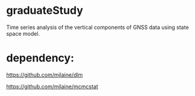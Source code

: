 # graduateStudy
Time series analysis of the vertical components of GNSS data using state space model.


# dependency:

https://github.com/mjlaine/dlm

https://github.com/mjlaine/mcmcstat
